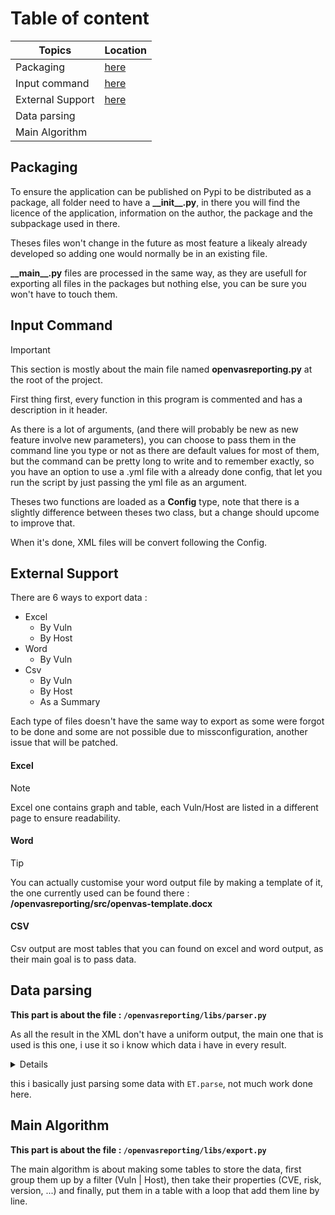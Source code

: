 # Table of content
| Topics | Location |
| -------- | ------- |
| Packaging | <a href="#packaging">here</a> |
| Input command | <a href="#input-command">here</a> |
| External Support | <a href="#external-support">here</a> |
| Data parsing | |
| Main Algorithm | |

## Packaging
To ensure the application can be published on Pypi to be distributed as a package, all folder need to have a **\_\_init_\_.py**,
in there you will find the licence of the application, information on the author, the package and the subpackage used in there.

Theses files won't change in the future as most feature a likealy already developed so adding one would normally be in an existing file.


**\_\_main__.py** files are processed in the same way, as they are usefull for exporting all files in the packages but nothing else, you can be sure you won't have to touch them.

## Input Command

> [!IMPORTANT]
> This section is mostly about the main file named **openvasreporting.py** at the root of the project.

First thing first, every function in this program is commented and has a description in it header.

As there is a lot of arguments, (and there will probably be new as new feature involve new parameters), you can choose to pass them in the command line you type or not as there are default values for most of them, but the command can be pretty long to write and to remember exactly, so you have an option to use a .yml file with a already done config, that let you run the script by just passing the yml file as an argument.

Theses two functions are loaded as a **Config** type, note that there is a slightly difference between theses two class, but a change should upcome to improve that.

When it's done, XML files will be convert following the Config.

## External Support

There are 6 ways to export data :

- Excel
    - By Vuln
    - By Host
- Word
    - By Vuln
- Csv
    - By Vuln
    - By Host
    - As a Summary

Each type of files doesn't have the same way to export as some were forgot to be done and some are not possible due to missconfiguration, another issue that will be patched.

#### Excel

> [!NOTE]
> Excel one contains graph and table, each Vuln/Host are listed in a different page to ensure readability.

#### Word

> [!TIP]
> You can actually customise your word output file by making a template of it, the one currently used can be found there : **/openvasreporting/src/openvas-template.docx**

#### CSV

Csv output are most tables that you can found on excel and word output, as their main goal is to pass data.

## Data parsing

**This part is about the file : `/openvasreporting/libs/parser.py`**

As all the result in the XML don't have a uniform output, the main one that is used is this one, i use it so i know which data i have in every result.

<result id="">
    <name/>
    <owner>
        <name/>
    </owner>
    <modification_time/>
    <comment/>
    <creation_time/>
    <detection>
        <result id="">
            <details>
                <detail[]>
                    <name/>
                    <value/>
                </detail>
            </details>
        </result>
    </detection>
    <host>
        <asset asset_id=""/>
        <hostname/>
    </host>
    <port/>
    <nvt oid="">
        <type/>
        <name/>
        <family/>
        <cvss_base/>
        <severities score="">
            <severity type="">
                <origin/>
                <date/>
                <score/>
                <value/>
            </severity>
        </severities>
        <tags/>
        <solution type=""/>
        <refs[]>
            <ref type="" id=""/>
        </refs>
    </nvt>
    <scan_nvt_version/>
    <threat/>
    <severity/>
    <qod>
        <value/>
        <type/>
    </qod>
    <description/>
    <original_threat/>
    <original_severity/>
</result>

this i basically just parsing some data with `ET.parse`, not much work done here.

## Main Algorithm

**This part is about the file : `/openvasreporting/libs/export.py`**

The main algorithm is about making some tables to store the data, first group them up by a filter (Vuln | Host), then take their properties (CVE, risk, version, ...) and finally, put them in a table with a loop that add them line by line.